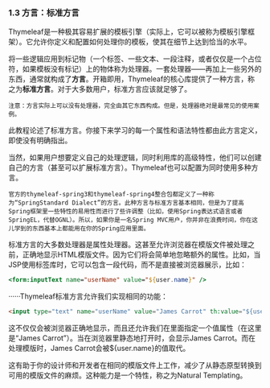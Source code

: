 ### 1.3 方言：标准方言

Thymeleaf是一种极其容易扩展的模板引擎（实际上，它可以被称为模板引擎框架）。它允许你定义和配置如何处理你的模板，使其在细节上达到恰当的水平。

将一些逻辑应用到标记物（一个标签、一些文本、一段注释，或者仅仅是一个占位符，如果模板没有标记）上的物体称为处理器。一套处理器——再加上一些另外的东西，通常就构成了**方言**。开箱即用，Thymeleaf的核心库提供了一种方言，称之为**标准方言**。对于大多数用户，标准方言应该就足够了。

```
注意：方言实际上可以没有处理器，完全由其它东西构成。但是，处理器绝对是最常见的使用案例。
```

此教程论述了标准方言。你接下来学习的每一个属性和语法特性都由此方言定义，即使没有明确指出。

当然，如果用户想要定义自己的处理逻辑，同时利用库的高级特性，他们可以创建自己的方言（甚至可以扩展标准方言）。Thymeleaf也可以配置为同时使用多种方言。

```
官方的thymeleaf-spring3和thymeleaf-spring4整合包都定义了一种称为“SpringStandard Dialect”的方言。此种方言与标准方言基本相同，但是为了提高Spring框架里一些特性的易用性而进行了些许调整（比如，使用Spring表达式语言或者SpringEL，代替OGNL）。所以，如果你是一名Spring MVC用户，你并非在浪费时间，你在这儿学到的东西基本上都能用在你的Spring应用里面。
```

标准方言的大多数处理器是属性处理器。这甚至允许浏览器在模版文件被处理之前，正确地显示HTML模版文件。因为它们将会简单地忽略额外的属性。比如，当JSP使用标签库时，它可以包含一段代码，而不是直接被浏览器展示，比如：

```JSP
<form:inputText name="userName" value="${user.name}" />
```

······Thymeleaf标准方言允许我们实现相同的功能：

```HTML
<input type="text" name="userName" value="James Carrot" th:value="${user.name}" />
```

这不仅仅会被浏览器正确地显示，而且还允许我们在里面指定一个值属性（在这里是“James Carrot”）。当在浏览器里静态地打开时，会显示James Carrot。而在处理模版时，James Carrot会被${user.name}的值取代。

这有助于你的设计师和开发者在相同的模版文件上工作，减少了从静态原型转换到可用的模版文件的麻烦。这种能力是一个特性，称之为Natural Templating。